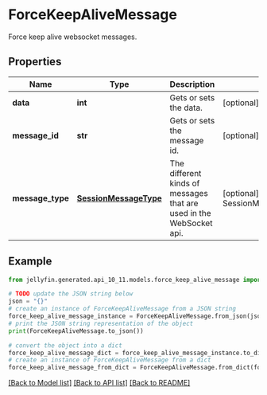 # ForceKeepAliveMessage

Force keep alive websocket messages.

## Properties

Name | Type | Description | Notes
------------ | ------------- | ------------- | -------------
**data** | **int** | Gets or sets the data. | [optional] 
**message_id** | **str** | Gets or sets the message id. | [optional] 
**message_type** | [**SessionMessageType**](SessionMessageType.md) | The different kinds of messages that are used in the WebSocket api. | [optional] [readonly] [default to SessionMessageType.FORCEKEEPALIVE]

## Example

```python
from jellyfin.generated.api_10_11.models.force_keep_alive_message import ForceKeepAliveMessage

# TODO update the JSON string below
json = "{}"
# create an instance of ForceKeepAliveMessage from a JSON string
force_keep_alive_message_instance = ForceKeepAliveMessage.from_json(json)
# print the JSON string representation of the object
print(ForceKeepAliveMessage.to_json())

# convert the object into a dict
force_keep_alive_message_dict = force_keep_alive_message_instance.to_dict()
# create an instance of ForceKeepAliveMessage from a dict
force_keep_alive_message_from_dict = ForceKeepAliveMessage.from_dict(force_keep_alive_message_dict)
```
[[Back to Model list]](README.md#documentation-for-models) [[Back to API list]](README.md#documentation-for-api-endpoints) [[Back to README]](README.md)



